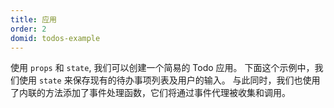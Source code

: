 ```yaml
---
title: 应用
order: 2
domid: todos-example
---
```


使用 `props` 和 `state`, 我们可以创建一个简易的 Todo 应用。 下面这个示例中，我们使用 `state` 来保存现有的待办事项列表及用户的输入。 与此同时，我们也使用了内联的方法添加了事件处理函数，它们将通过事件代理被收集和调用。
